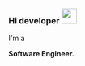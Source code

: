 ### Hi developer <img src="https://media0.giphy.com/media/gM5qFksULw54NMWyry/giphy.gif?cid=ecf05e473y3wmud9tjxqty0ha31sb225l02n4s59rvbkv23x&rid=giphy.gif&ct=s" width="30px">

I'm a <p><b>Software Engineer.</b></p>
<!--
**DavronDave/DavronDave** is a ✨ _special_ ✨ repository because its `README.md` (this file) appears on your GitHub profile.

Here are some ideas to get you started:

- 🔭 I’m currently working on ...
- 🌱 I’m currently learning ...
- 👯 I’m looking to collaborate on ...
- 🤔 I’m looking for help with ...
- 💬 Ask me about ...
- 📫 How to reach me: ...
- 😄 Pronouns: ...
- ⚡ Fun fact: ...
-->
